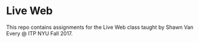 # Live Web

This repo contains assignments for the Live Web class taught by Shawn Van Every @ ITP NYU Fall 2017.
